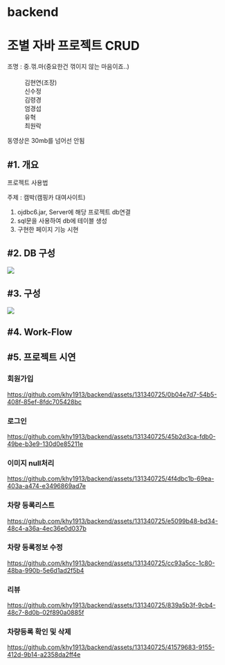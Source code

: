 # backend

<h1>조별 자바 프로젝트 CRUD</h1>
<dl>
  <dt>조명 : 중.꺾.마(중요한건 꺾이지 않는 마음이죠..)</dt> <br>
  <dd>김현연(조장)</dd>
  <dd>신수정</dd>
  <dd>김령경</dd>
  <dd>엄경섭</dd>
  <dd>유혁</dd>
  <dd>최원락</dd>
  
</dl>

동영상은 30mb를 넘어선 안됨

<h2>#1. 개요</h2>
  <p>프로젝트 사용법</p>
  <p>주제 : 캠박<span>(캠핑카 대여사이트)</span></p>
  <p></p>
    <ol>
      <li>ojdbc6.jar, Server에 해당 프로젝트 db연결</li>
      <li>sql문을 사용하여 db에 테이블 생성</li>
      <li>구현한 페이지 기능 시현</li>
    </ol>



     
<h2>#2. DB 구성</h2>

<img src="https://github.com/khy1913/backend/assets/131340725/8f9061d9-5c33-4901-8f2f-792389e640b8">


<h2>#3. 구성</h2>
<img src="[https://github.com/khy1913/backend/assets/131340725/93c382ec-e6a4-4d6b-b963-fb4b59decf83](https://github.com/khy1913/backend/assets/131340725/08f9f702-b09d-4e2e-9f13-fda43a3c5954)">
  

<h2>#4. Work-Flow</h2>



<h2>#5. 프로젝트 시연</h2>


<h3>회원가입</h3>



https://github.com/khy1913/backend/assets/131340725/0b04e7d7-54b5-408f-85ef-8fdc705428bc


<h3>로그인</h3>


https://github.com/khy1913/backend/assets/131340725/45b2d3ca-fdb0-49be-b3e9-130d0e85211e


<h3>이미지 null처리</h3>


https://github.com/khy1913/backend/assets/131340725/4f4dbc1b-69ea-403a-a474-e3496869ad7e


<h3>차량 등록리스트</h3>

https://github.com/khy1913/backend/assets/131340725/e5099b48-bd34-48c4-a36a-4ec36e0d037b


<h3>차량 등록정보 수정</h3>

https://github.com/khy1913/backend/assets/131340725/cc93a5cc-1c80-48ba-990b-5e6d1ad2f5b4


<h3>리뷰</h3>

https://github.com/khy1913/backend/assets/131340725/839a5b3f-9cb4-48c7-8d0b-02f890a0885f


<h3>차량등록 확인 및 삭제</h3>

https://github.com/khy1913/backend/assets/131340725/41579683-9155-412d-9b14-a2358da2ff4e
